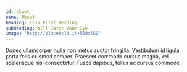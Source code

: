 ```yaml
---
id: about
name: About
heading: This First Heading
subheading: Will Catch Your Eye
image: "http://placehold.it/500x500"
---
```


Donec ullamcorper nulla non metus auctor fringilla. Vestibulum id ligula porta felis euismod semper. Praesent commodo cursus magna, vel scelerisque nisl consectetur. Fusce dapibus, tellus ac cursus commodo.
